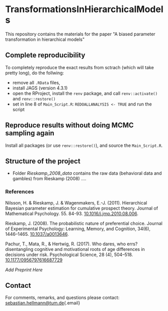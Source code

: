 # TransformationsInHierarchicalModels
This repository contains the materials for the paper "A biased parameter transformation in hierarchical models"


## Complete reproducibility
To completely reproduce the exact results from sctrach (which will take pretty long), do the follwing:
- remove all `.RData` files, 
- install JAGS (version 4.3.1)
- open the RProject, install the `renv` package, and call `renv::activate()` and `renv::restore()`
- set in line 8 of `Main_Script.R`: `REDOALLANALYSIS <- TRUE` and run the script

## Reproduce results without doing MCMC sampling again
Install all packages (or use `renv::restore()`), and source the `Main_Script.R`. 

## Structure of the project
- Folder *Rieskamp_2008_data* contains the raw data (behavioral data and gambles) from Rieskamp (2008)
....
 
### References

Nilsson, H. & Rieskamp, J. & Wagenmakers, E.-J. (2011). Hierarchical Bayesian parameter estimation for cumulative prospect theory. Journal of Mathematical Psychology. 55. 84-93. [10.1016/j.jmp.2010.08.006](https://doi.org/10.1016/j.jmp.2010.08.006). 

Rieskamp, J. (2008). The probabilistic nature of preferential choice. Journal of Experimental Psychology: Learning, Memory, and Cognition, 34(6), 1446–1465. [10.1037/a0013646](https://doi.org/10.1037/a0013646).

Pachur, T., Mata, R., & Hertwig, R. (2017). Who dares, who errs? disentangling cognitive and motivational roots of age differences in decisions under risk. Psychological Science, 28 (4), 504–518. [10.1177/0956797616687729](https://doi.org/10.1177/0956797616687729)

*Add Preprint Here*

## Contact

For comments, remarks, and questions please contact: [sebastian.hellmann\@tum.de](mailto:sebastian.hellmann@tum.de){.email}
